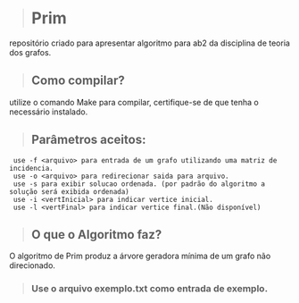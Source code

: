 > # Prim
  repositório criado para apresentar algoritmo para ab2 da disciplina de teoria dos grafos.
> ## Como compilar?
  utilize o comando Make para compilar, certifique-se de que tenha o necessário instalado.
> ## Parâmetros aceitos:
     use -f <arquivo> para entrada de um grafo utilizando uma matriz de incidencia.
     use -o <arquivo> para redirecionar saida para arquivo.
     use -s para exibir solucao ordenada. (por padrão do algoritmo a solução será exibida ordenada)
     use -i <vertInicial> para indicar vertice inicial.
     use -l <vertFinal> para indicar vertice final.(Não disponível)
> ## O que o Algoritmo faz?
  O algoritmo de Prim produz a árvore geradora mínima de um grafo não direcionado.
> ### Use o arquivo exemplo.txt como entrada de exemplo.
